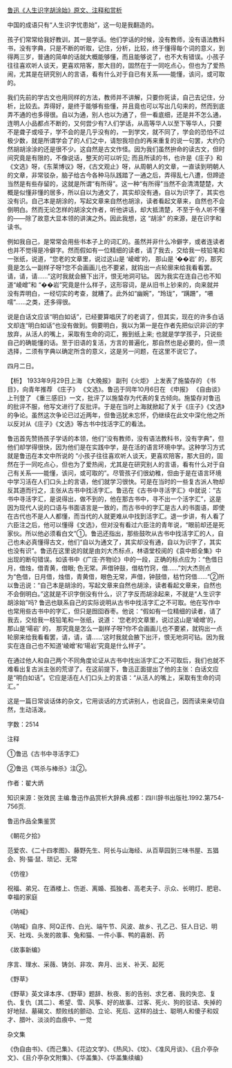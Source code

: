 [鲁迅《人生识字胡涂始》原文、注释和赏析](https://www.vrrw.net/wx/9780.html)

中国的成语只有“人生识字忧患始”，这一句是我翻造的。

孩子们常常给我好教训，其一是学话。他们学话的时候，没有教师，没有语法教科书，没有字典，只是不断的听取，记住，分析，比较，终于懂得每个词的意义，到得两三岁，普通的简单的话就大概能够懂，而且能够说了，也不大有错误。小孩子往往喜欢听人谈天，更喜欢陪客，那大目的，固然在于一同吃点心，但也为了爱热闹，尤其是在研究别人的言语，看有什么对于自已有关系——能懂，该问，或可取的。

我们先前的学古文也用同样的方法，教师并不讲解，只要你死读，自己去记住，分析，比较去。弄得好，是终于能够有些懂，并且竟也可以写出几句来的，然而到底弄不通的也多得很。自以为通，别人也以为通了，但一看底细，还是并不怎么通，连明人小品都点不断的，又何尝少有?人们学话，从高等华人以至下等华人，只要不是聋子或哑子，学不会的是几乎没有的，一到学文，就不同了，学会的恐怕不过极少数，就是所谓学会了的人们之中，请恕我坦白的再来重复的说一句罢，大约仍然胡胡涂涂的还是很不少。这自然是古文作怪。因为我们虽然拚命的读古文，但时间究竟是有限的，不像说话，整天的可以听见; 而且所读的书，也许是《庄子》和《文选》呀，《东莱博议》呀，《古文观止》呀，从周朝人的文章，一直读到明朝人的文章，非常驳杂，脑子给古今各种马队践踏了一通之后，弄得乱七八遭，但蹄迹当然是有些存留的，这就是所谓“有所得”。这一种“有所得”当然不会清清楚楚，大概是似懂非懂的居多，所以自以为通文了，其实却没有通，自以为识字了，其实也没有识。自己本是胡涂的，写起文章来自然也胡涂，读者看起文章来，自然也不会倒明白。然而无论怎样的胡涂文作者，听他讲话，却大抵清楚，不至于令人听不懂的——除了故意大显本领的讲演之外。因此我想，这 “胡涂” 的来源，是在识字和读书。

例如我自己，是常常会用些书本子上的词汇的。虽然并非什么冷僻字，或者连读者也并不觉得是冷僻字。然而假如有一位精细的读者，请了我去，交给我一枝铅笔和一张纸，说道，“您老的文章里，说过这山是 ‘崚嶒’的， 那山是 ‘��岩’ 的，那究竟是怎么一副样子呀?您不会画画儿也不要紧，就钩出一点轮廓来给我看看罢。请，请，请……”这时我就会腋下出汗，恨无地洞可钻。 因为我实在连自己也不知道“崚嶒”和 “��岩”究竟是什么样子，这形容词，是从旧书上钞来的，向来就并没有弄明白，一经切实的考查，就糟了。此外如“幽婉”，“玲珑”，“蹒跚”，“嗫嚅”……之类，还多得很。

说是白话文应该“明白如话”，已经要算唱厌了的老调了，但其实，现在的许多白话文却连“明白如话”也没有做到。倘要明白，我以为第一是在作者先把似识非识的字放弃，从活人的嘴上，采取有生命的词汇，搬到纸上来; 也就是学学孩子，只说些自己的确能懂的话。至于旧语的复活，方言的普遍化，那自然也是必要的，但一须选择，二须有字典以确定所含的意义，这是另一问题，在这里不说它了。

四月二日。



【析】 1933年9月29日上海 《大晚报》 副刊《火炬》 上发表了施蛰存的 《书目》，向青年推荐 《庄子》 《文选》。鲁迅于同年10月6日在 《申报》 《自由谈》上刊登了 《重三感旧》一文，批评了以施蛰存为代表的复古倾向。施蛰存对鲁迅的批评不服，他写文进行了反批评。于是在当时上海就掀起了关于《庄子》《文选》的争论。虽然这次争论已过近两年，但鲁迅犹未忘怀，仍继续在此文中深化他之所以反对从《庄子》《文选》等古书中找活字汇的看法。

鲁迅首先赞扬孩子学话的本领，他们“没有教师，没有语法教科书，没有字典”，但他们却学得很快，因为他们是在实践中学，是在活的语言环境中学。这种学习方式就是鲁迅在本文中所说的 “小孩子往往喜欢听人谈天，更喜欢陪客，那大目的，固然在于一同吃点心，但也为了爱热闹，尤其是在研究别人的言语，看有什么对于自己有关系——能懂，该问，或可取的”。尽管孩子们很幼稚，但由于是在语言环境中学习活在人们口头上的言语，他们就学习很快。可是在当时的一些复古派人物却反其道而行之，主张从古书中找活字汇。鲁迅在《古书中寻活字汇》中就说：“古书中寻活字汇，是说得出，做不到的，他在那古书中，寻不出一个活字汇”，这是因为现代人说的口语与书面语言是一致的，而古书中的字汇是古人的书面语，即使在古代也不是人人都懂，而当代的人就更难从中找到活字汇。退一步讲，有人看了六臣注之后，他可以懂得《文选》，但对没有看过六臣注的青年说，“眼前却还是死家伙。所以他必须看白文”①。鲁迅还指出，那些鼓吹从古书中找活字汇的人，自己也未必真懂得古文，他们“自以为通文了，其实却没有通，自以为识字了，其实也没有识”。鲁迅在这里说的就是由刘大杰标点，林语堂校阅的《袁中郎全集》中出现的断句错误。如该书中《广庄·齐物论》中的一段，正确的标点应为：“色借日月，借烛，借青黄，借眼; 色无常。声借钟鼓，借枯竹窍，借……”刘大杰则点为“色借，日月借，烛借，青黄借，眼色无常，声借，钟鼓借，枯竹窍借……”②所以鲁迅说：“自己本是胡涂的，写起文章来自然也胡涂，读者看起文章来，自然也不会倒明白。”这就是不识字倒没有什么，识了字反而胡涂起来，不就是“人生识字胡涂始”吗? 鲁迅也联系自己的实际说明从古书中找活字汇之不可取。他在写作中也常用些古书中的字汇，但只是囫囵吞枣。他说：“假如有一位精细的读者，请了我去，交给我一枝铅笔和一张纸，说道： ‘您老的文章里，说过这山是‘崚嶒’的， 那山是‘瑒岩’ 的， 那究竟是怎么一副样子呀?你不会画画儿也不要紧，就钩出一点轮廓来给我看看罢，请，请，请……’这时我就会腋下出汗，恨无地洞可钻。因为我实在连自己也不知道‘崚嶒’和‘瑒岩’究竟是什么样子”。

在通过他人和自己两个不同角度论证从古书中找出活字汇之不可取后，我们也就不难看出复古派主张的荒谬了。在这前提下，鲁迅正面提出了他的主张：白话文应是“明白如话”。它应是活在人们口头上的言语：“从活人的嘴上，采取有生命的词汇。”

这是一篇日常谈话体的杂文，它用谈话的方式讲别人，也说自己，因而读来亲切自然，生动活泼。

字数：2514

注释

①鲁迅《古书中寻活字汇》

②鲁迅《骂杀与棒杀》注②。

作者：翟大炳

知识来源：张效民 主编.鲁迅作品赏析大辞典.成都：四川辞书出版社.1992.第754-756页.

鲁迅作品全集鉴赏

《朝花夕拾》

范爱农、《二十四孝图》、藤野先生、阿长与山海经、从百草园到三味书屋、五猖会、狗·猫·鼠、琐记、无常

《仿徨》

祝福、弟兄、在酒楼上、伤逝、离婚、孤独者、高老夫子、示众、长明灯、肥皂、幸福的家庭

《呐喊》

《呐喊》自序、阿Q正传、白光、端午节、风波、故乡、孔乙己、狂人日记、明天、社戏、头发的故事、兔和猫、一件小事、鸭的喜剧、药

《故事新编》

序言、理水、采薇、铸剑、非攻、奔月、出关、补天、起死

《野草》

《野草》英文译本序、《野草》题辞、秋夜、影的告别、求乞者、我的失恋、复仇、复仇〔其二〕、希望、雪、风筝、好的故事、过客、死火、狗的驳诘、失掉的好地狱、墓碣文、颓败线的颤动、立论、死后、这样的战士、聪明人和傻子和奴才、腊叶、淡淡的血痕中、一觉

杂文集

《伪自由书》、《而己集》、《花边文学》、《热风》、《坟》、《准风月谈》、《且介亭杂文》、《且介亭杂文附集》、《华盖集》、《华盖集续编》

